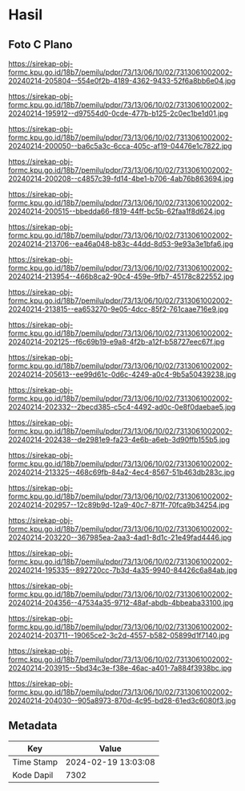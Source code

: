 # Hasil

## Foto C Plano

https://sirekap-obj-formc.kpu.go.id/18b7/pemilu/pdpr/73/13/06/10/02/7313061002002-20240214-205804--554e0f2b-4189-4362-9433-52f6a8bb6e04.jpg

https://sirekap-obj-formc.kpu.go.id/18b7/pemilu/pdpr/73/13/06/10/02/7313061002002-20240214-195912--d97554d0-0cde-477b-b125-2c0ec1be1d01.jpg

https://sirekap-obj-formc.kpu.go.id/18b7/pemilu/pdpr/73/13/06/10/02/7313061002002-20240214-200050--ba6c5a3c-6cca-405c-af19-04476e1c7822.jpg

https://sirekap-obj-formc.kpu.go.id/18b7/pemilu/pdpr/73/13/06/10/02/7313061002002-20240214-200208--c4857c39-fd14-4be1-b706-4ab76b863694.jpg

https://sirekap-obj-formc.kpu.go.id/18b7/pemilu/pdpr/73/13/06/10/02/7313061002002-20240214-200515--bbedda66-f819-44ff-bc5b-62faa1f8d624.jpg

https://sirekap-obj-formc.kpu.go.id/18b7/pemilu/pdpr/73/13/06/10/02/7313061002002-20240214-213706--ea46a048-b83c-44dd-8d53-9e93a3e1bfa6.jpg

https://sirekap-obj-formc.kpu.go.id/18b7/pemilu/pdpr/73/13/06/10/02/7313061002002-20240214-213954--466b8ca2-90c4-459e-9fb7-45178c822552.jpg

https://sirekap-obj-formc.kpu.go.id/18b7/pemilu/pdpr/73/13/06/10/02/7313061002002-20240214-213815--ea653270-9e05-4dcc-85f2-761caae716e9.jpg

https://sirekap-obj-formc.kpu.go.id/18b7/pemilu/pdpr/73/13/06/10/02/7313061002002-20240214-202125--f6c69b19-e9a8-4f2b-a12f-b58727eec67f.jpg

https://sirekap-obj-formc.kpu.go.id/18b7/pemilu/pdpr/73/13/06/10/02/7313061002002-20240214-205613--ee99d61c-0d6c-4249-a0c4-9b5a50439238.jpg

https://sirekap-obj-formc.kpu.go.id/18b7/pemilu/pdpr/73/13/06/10/02/7313061002002-20240214-202332--2becd385-c5c4-4492-ad0c-0e8f0daebae5.jpg

https://sirekap-obj-formc.kpu.go.id/18b7/pemilu/pdpr/73/13/06/10/02/7313061002002-20240214-202438--de2981e9-fa23-4e6b-a6eb-3d90ffb155b5.jpg

https://sirekap-obj-formc.kpu.go.id/18b7/pemilu/pdpr/73/13/06/10/02/7313061002002-20240214-213325--468c69fb-84a2-4ec4-8567-51b463db283c.jpg

https://sirekap-obj-formc.kpu.go.id/18b7/pemilu/pdpr/73/13/06/10/02/7313061002002-20240214-202957--12c89b9d-12a9-40c7-871f-70fca9b34254.jpg

https://sirekap-obj-formc.kpu.go.id/18b7/pemilu/pdpr/73/13/06/10/02/7313061002002-20240214-203220--367985ea-2aa3-4ad1-8d1c-21e49fad4446.jpg

https://sirekap-obj-formc.kpu.go.id/18b7/pemilu/pdpr/73/13/06/10/02/7313061002002-20240214-195335--892720cc-7b3d-4a35-9940-84426c6a84ab.jpg

https://sirekap-obj-formc.kpu.go.id/18b7/pemilu/pdpr/73/13/06/10/02/7313061002002-20240214-204356--47534a35-9712-48af-abdb-4bbeaba33100.jpg

https://sirekap-obj-formc.kpu.go.id/18b7/pemilu/pdpr/73/13/06/10/02/7313061002002-20240214-203711--19065ce2-3c2d-4557-b582-05899d1f7140.jpg

https://sirekap-obj-formc.kpu.go.id/18b7/pemilu/pdpr/73/13/06/10/02/7313061002002-20240214-203915--5bd34c3e-f38e-46ac-a401-7a884f3938bc.jpg

https://sirekap-obj-formc.kpu.go.id/18b7/pemilu/pdpr/73/13/06/10/02/7313061002002-20240214-204030--905a8973-870d-4c95-bd28-61ed3c6080f3.jpg


## Metadata

| Key        | Value               |
| ---------- | ------------------- |
| Time Stamp | 2024-02-19 13:03:08 |
| Kode Dapil | 7302                |



